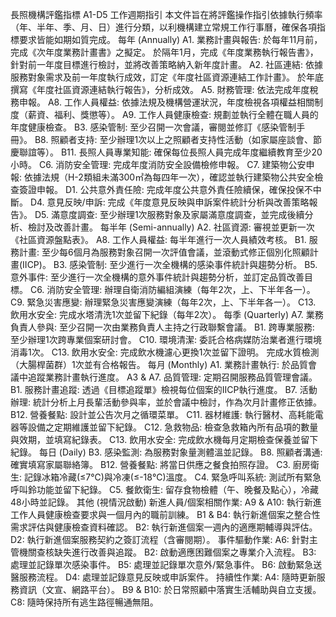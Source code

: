 長照機構評鑑指標 A1-D5 工作週期指引
本文件旨在將評鑑操作指引依據執行頻率（年、半年、季、月、日）進行分類，以利機構建立常規工作行事曆，確保各項指標要求皆能如期如質完成。
每年 (Annually)
A1. 業務計畫與報告:
於每年11月前，完成《次年度業務計畫書》之擬定。
於隔年1月，完成《年度業務執行報告書》，針對前一年度目標進行檢討，並將改善策略納入新年度計畫。
A2. 社區連結:
依據服務對象需求及前一年度執行成效，訂定《年度社區資源連結工作計畫》。
於年底撰寫《年度社區資源連結執行報告》，分析成效。
A5. 財務管理:
依法完成年度稅務申報。
A8. 工作人員權益:
依據法規及機構營運狀況，年度檢視各項權益相關制度（薪資、福利、獎懲等）。
A9. 工作人員健康檢查:
規劃並執行全體在職人員的年度健康檢查。
B3. 感染管制:
至少召開一次會議，審閱並修訂《感染管制手冊》。
B8. 照顧者支持:
至少辦理1次以上之照顧者支持性活動（如家屬座談會、節慶聯誼等）。
B11. 長照人員專業知能:
確保每位長照人員完成年度繼續教育至少20小時。
C6. 消防安全管理:
完成年度消防安全設備檢修申報。
C7. 建築物公安申報:
依據法規（H-2類組未滿300㎡為每四年一次），確認並執行建築物公共安全檢查簽證申報。
D1. 公共意外責任險:
完成年度公共意外責任險續保，確保投保不中斷。
D4. 意見反映/申訴:
完成《年度意見反映與申訴案件統計分析與改善策略報告》。
D5. 滿意度調查:
至少辦理1次服務對象及家屬滿意度調查，並完成後續分析、檢討及改善計畫。
每半年 (Semi-annually)
A2. 社區資源:
審視並更新一次《社區資源盤點表》。
A8. 工作人員權益:
每半年進行一次人員績效考核。
B1. 服務計畫:
至少每6個月為服務對象召開一次評值會議，並滾動式修正個別化照顧計畫(IICP)。
B3. 感染管制:
至少進行一次全機構的感染事件統計與趨勢分析。
B5. 意外事件:
至少進行一次全機構的意外事件統計與趨勢分析，並訂定品質改善目標。
C6. 消防安全管理:
辦理自衛消防編組演練（每年2次，上、下半年各一）。
C9. 緊急災害應變:
辦理緊急災害應變演練（每年2次，上、下半年各一）。
C13. 飲用水安全:
完成水塔清洗1次並留下紀錄（每年2次）。
每季 (Quarterly)
A7. 業務負責人參與:
至少召開一次由業務負責人主持之行政聯繫會議。
B1. 跨專業服務:
至少辦理1次跨專業個案研討會。
C10. 環境清潔:
委託合格病媒防治業者進行環境消毒1次。
C13. 飲用水安全:
完成飲水機濾心更換1次並留下證明。
完成水質檢測（大腸桿菌群）1次並有合格報告。
每月 (Monthly)
A1. 業務計畫執行:
於品質會議中追蹤業務計畫執行進度。
A3 & A7. 品質管理:
定期召開服務品質管理會議。
B1. 服務計畫追蹤:
透過《目標追蹤單》檢視每位個案的IICP執行進度。
B7. 活動辦理:
統計分析上月長輩活動參與率，並於會議中檢討，作為次月計畫修正依據。
B12. 營養餐點:
設計並公告次月之循環菜單。
C11. 器材維護:
執行醫材、高耗能電器等設備之定期維護並留下紀錄。
C12. 急救物品:
檢查急救箱內所有品項的數量與效期，並填寫紀錄表。
C13. 飲用水安全:
完成飲水機每月定期檢查保養並留下紀錄。
每日 (Daily)
B3. 感染監測:
為服務對象量測體溫並記錄。
B8. 照顧者溝通:
確實填寫家屬聯絡簿。
B12. 營養餐點:
將當日供應之餐食拍照存證。
C3. 廚房衛生:
記錄冰箱冷藏(≤7℃)與冷凍(≤-18℃)溫度。
C4. 緊急呼叫系統:
測試所有緊急呼叫鈴功能並留下紀錄。
C5. 餐飲衛生:
留存食物檢體（午、晚餐及點心），冷藏48小時並記錄。
其他 (視情況啟動)
新進人員/個案相關作業:
A9 & A10: 執行新進工作人員健康檢查要求與一個月內的職前訓練。
B1 & B4: 執行新進個案之整合性需求評估與健康檢查資料確認。
B2: 執行新進個案一週內的適應期輔導與評估。
D2: 執行新進個案服務契約之簽訂流程（含審閱期）。
事件驅動作業:
A6: 針對主管機關查核缺失進行改善與追蹤。
B2: 啟動適應困難個案之專業介入流程。
B3: 處理並記錄單次感染事件。
B5: 處理並記錄單次意外/緊急事件。
B6: 啟動緊急送醫服務流程。
D4: 處理並記錄意見反映或申訴案件。
持續性作業:
A4: 隨時更新服務資訊（文宣、網路平台）。
B9 & B10: 於日常照顧中落實生活輔助與自立支援。
C8: 隨時保持所有逃生路徑暢通無阻。
